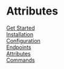 # Attributes

[Get Started](index.md)\
[Installation](installation.md)\
[Configuration](configuration.md)\
[Endpoints](endpoints.md)\
[Attributes](attributes.md)\
[Commands](commands.md)


